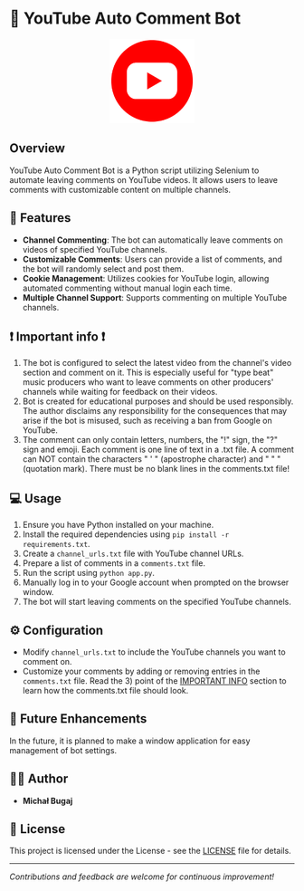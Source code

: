 # 🔴 YouTube Auto Comment Bot

<p align="center">
  <img src="ytlogo.png" alt="Logo" width="150">
</p>

## Overview

YouTube Auto Comment Bot is a Python script utilizing Selenium to automate leaving comments on YouTube videos. It allows users to leave comments with customizable content on multiple channels.

## 🌟 Features

- **Channel Commenting**: The bot can automatically leave comments on videos of specified YouTube channels.
- **Customizable Comments**: Users can provide a list of comments, and the bot will randomly select and post them.
- **Cookie Management**: Utilizes cookies for YouTube login, allowing automated commenting without manual login each time.
- **Multiple Channel Support**: Supports commenting on multiple YouTube channels.

## ❗ Important info ❗

1) The bot is configured to select the latest video from the channel's video section and comment on it. This is especially useful for "type beat" music producers who want to leave comments on other producers' channels while waiting for feedback on their videos.
2) Bot is created for educational purposes and should be used responsibly. The author disclaims any responsibility for the consequences that may arise if the bot is misused, such as receiving a ban from Google on YouTube.
3) The comment can only contain letters, numbers, the "!" sign, the "?" sign and emoji. Each comment is one line of text in a .txt file. A comment can NOT contain the characters " ' " (apostrophe character) and " " " (quotation mark). There must be no blank lines in the comments.txt file!

## 💻 Usage

1. Ensure you have Python installed on your machine.
2. Install the required dependencies using `pip install -r requirements.txt`.
3. Create a `channel_urls.txt` file with YouTube channel URLs.
4. Prepare a list of comments in a `comments.txt` file.
5. Run the script using `python app.py`.
6. Manually log in to your Google account when prompted on the browser window.
7. The bot will start leaving comments on the specified YouTube channels.

## ⚙️ Configuration

- Modify `channel_urls.txt` to include the YouTube channels you want to comment on.
- Customize your comments by adding or removing entries in the `comments.txt` file. Read the 3) point of the [IMPORTANT INFO](https://github.com/m-bugaj/YouTube-AutoComment-Bot#-important-info-)  section to learn how the comments.txt file should look.

## 🚀 Future Enhancements

In the future, it is planned to make a window application for easy management of bot settings.

## 👨‍💻 Author

- **Michał Bugaj**

## 📜 License

This project is licensed under the License - see the [LICENSE](LICENSE) file for details.

---

*Contributions and feedback are welcome for continuous improvement!*
